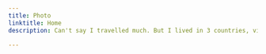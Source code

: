 ```yaml
---
title: Photo
linktitle: Home
description: Can't say I travelled much. But I lived in 3 countries, visited some others for business or pleasure and I always carry a camera, so I gathered a small collection of travel photos.

---
```

